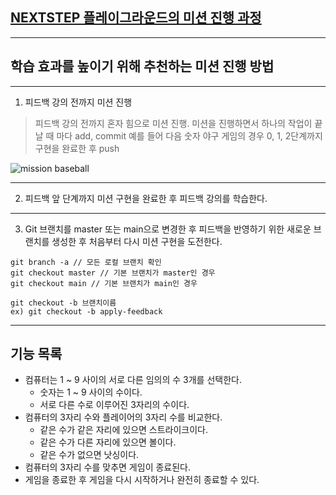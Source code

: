 ## [NEXTSTEP 플레이그라운드의 미션 진행 과정](https://github.com/next-step/nextstep-docs/blob/master/playground/README.md)

---
## 학습 효과를 높이기 위해 추천하는 미션 진행 방법

---
1. 피드백 강의 전까지 미션 진행 
> 피드백 강의 전까지 혼자 힘으로 미션 진행. 미션을 진행하면서 하나의 작업이 끝날 때 마다 add, commit
> 예를 들어 다음 숫자 야구 게임의 경우 0, 1, 2단계까지 구현을 완료한 후 push

![mission baseball](https://raw.githubusercontent.com/next-step/nextstep-docs/master/playground/images/mission_baseball.png)

---
2. 피드백 앞 단계까지 미션 구현을 완료한 후 피드백 강의를 학습한다.

---
3. Git 브랜치를 master 또는 main으로 변경한 후 피드백을 반영하기 위한 새로운 브랜치를 생성한 후 처음부터 다시 미션 구현을 도전한다.

```
git branch -a // 모든 로컬 브랜치 확인
git checkout master // 기본 브랜치가 master인 경우
git checkout main // 기본 브랜치가 main인 경우

git checkout -b 브랜치이름
ex) git checkout -b apply-feedback
```

---

## 기능 목록

- 컴퓨터는 1 ~ 9 사이의 서로 다른 임의의 수 3개를 선택한다.
  - 숫자는 1 ~ 9 사이의 수이다.
  - 서로 다른 수로 이루어진 3자리의 수이다.
- 컴퓨터의 3자리 수와 플레이어의 3자리 수를 비교한다.
  - 같은 수가 같은 자리에 있으면 스트라이크이다.
  - 같은 수가 다른 자리에 있으면 볼이다.
  - 같은 수가 없으면 낫싱이다.
- 컴퓨터의 3자리 수를 맞추면 게임이 종료된다.
- 게임을 종료한 후 게임을 다시 시작하거나 완전히 종료할 수 있다.